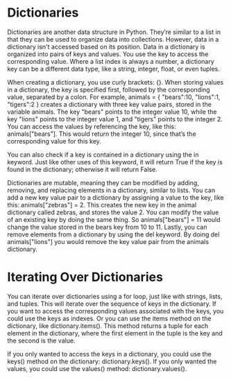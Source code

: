 # Dictionaries 

Dictionaries are another data structure in Python. They’re similar to a list in that they can be used to organize data into collections. However, data in a dictionary isn't accessed based on its position. Data in a dictionary is organized into pairs of keys and values. You use the key to access the corresponding value. Where a list index is always a number, a dictionary key can be a different data type, like a string, integer, float, or even tuples.

When creating a dictionary, you use curly brackets: {}. When storing values in a dictionary, the key is specified first, followed by the corresponding value, separated by a colon. For example, animals = { "bears":10, "lions":1, "tigers":2 } creates a dictionary with three key value pairs, stored in the variable animals. The key "bears" points to the integer value 10, while the key "lions" points to the integer value 1, and "tigers" points to the integer 2. You can access the values by referencing the key, like this: animals["bears"]. This would return the integer 10, since that’s the corresponding value for this key.

You can also check if a key is contained in a dictionary using the in keyword. Just like other uses of this keyword, it will return True if the key is found in the dictionary; otherwise it will return False.

Dictionaries are mutable, meaning they can be modified by adding, removing, and replacing elements in a dictionary, similar to lists. You can add a new key value pair to a dictionary by assigning a value to the key, like this: animals["zebras"] = 2. This creates the new key in the animal dictionary called zebras, and stores the value 2. You can modify the value of an existing key by doing the same thing. So animals["bears"] = 11 would change the value stored in the bears key from 10 to 11. Lastly, you can remove elements from a dictionary by using the del keyword. By doing del animals["lions"] you would remove the key value pair from the animals dictionary.

# Iterating Over Dictionaries

You can iterate over dictionaries using a for loop, just like with strings, lists, and tuples. This will iterate over the sequence of keys in the dictionary. If you want to access the corresponding values associated with the keys, you could use the keys as indexes. Or you can use the items method on the dictionary, like dictionary.items(). This method returns a tuple for each element in the dictionary, where the first element in the tuple is the key and the second is the value.

If you only wanted to access the keys in a dictionary, you could use the keys() method on the dictionary: dictionary.keys(). If you only wanted the values, you could use the values() method: dictionary.values().

